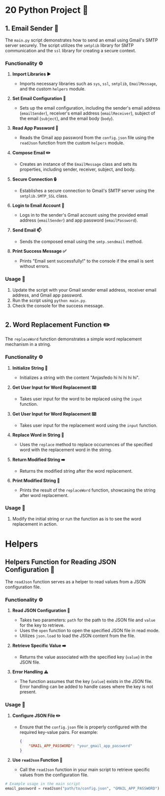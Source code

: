 # 20 Python Project :rocket:

## 1. Email Sender :email:

The `main.py` script demonstrates how to send an email using Gmail's SMTP server securely. The script utilizes the `smtplib` library for SMTP communication and the `ssl` library for creating a secure context.

### Functionality :gear:

1. **Import Libraries :arrow_forward:**
   - Imports necessary libraries such as `sys`, `ssl`, `smtplib`, `EmailMessage`, and the custom `helpers` module.

2. **Set Email Configuration :email:**
   - Sets up the email configuration, including the sender's email address (`emailSender`), receiver's email address (`emailReceiver`), subject of the email (`subject`), and the email body (`body`).

3. **Read App Password :closed_lock_with_key:**
   - Reads the Gmail app password from the `config.json` file using the `readJson` function from the custom `helpers` module.

4. **Compose Email :pencil2:**
   - Creates an instance of the `EmailMessage` class and sets its properties, including sender, receiver, subject, and body.

5. **Secure Connection :lock:**
   - Establishes a secure connection to Gmail's SMTP server using the `smtplib.SMTP_SSL` class.

6. **Login to Email Account :key:**
   - Logs in to the sender's Gmail account using the provided email address (`emailSender`) and app password (`emailPassword`).

7. **Send Email :mailbox:**
   - Sends the composed email using the `smtp.sendmail` method.

8. **Print Success Message :white_check_mark:**
   - Prints "Email sent successfully!" to the console if the email is sent without errors.

### Usage :wrench:

1. Update the script with your Gmail sender email address, receiver email address, and Gmail app password.
2. Run the script using `python main.py`.
3. Check the console for the success message.

#

## 2. Word Replacement Function :pencil2:

The `replaceWord` function demonstrates a simple word replacement mechanism in a string.

### Functionality :gear:

1. **Initialize String :page_facing_up:**
   - Initializes a string with the content "Anjasfedo hi hi hi hi hi".

2. **Get User Input for Word Replacement :keyboard:**
   - Takes user input for the word to be replaced using the `input` function.

3. **Get User Input for Word Replacement :keyboard:**
   - Takes user input for the replacement word using the `input` function.

4. **Replace Word in String :arrows_counterclockwise:**
   - Uses the `replace` method to replace occurrences of the specified word with the replacement word in the string.

5. **Return Modified String :arrow_right:**
   - Returns the modified string after the word replacement.

6. **Print Modified String :page_with_curl:**
   - Prints the result of the `replaceWord` function, showcasing the string after word replacement.

### Usage :wrench:

1. Modify the initial string or run the function as is to see the word replacement in action.

#

# Helpers

## Helpers Function for Reading JSON Configuration :file_folder:

The `readJson` function serves as a helper to read values from a JSON configuration file.

### Functionality :gear:

1. **Read JSON Configuration :file_folder:**
   - Takes two parameters: `path` for the path to the JSON file and `value` for the key to retrieve.
   - Uses the `open` function to open the specified JSON file in read mode.
   - Utilizes `json.load` to load the JSON content from the file.

2. **Retrieve Specific Value :arrow_right:**
   - Returns the value associated with the specified key (`value`) in the JSON file.

3. **Error Handling :warning:**
   - The function assumes that the key (`value`) exists in the JSON file. Error handling can be added to handle cases where the key is not present.

### Usage :wrench:

1. **Configure JSON File :pencil2:**
   - Ensure that the `config.json` file is properly configured with the required key-value pairs. For example:
     ```json
     {
         "GMAIL_APP_PASSWORD": "your_gmail_app_password"
     }
     ```
   
2. **Use `readJson` Function :calling:**
   - Call the `readJson` function in your main script to retrieve specific values from the configuration file.

```python
# Example usage in the main script
email_password = readJson("path/to/config.json", "GMAIL_APP_PASSWORD")

